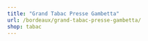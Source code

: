 ```yaml
---
title: "Grand Tabac Presse Gambetta"
url: /bordeaux/grand-tabac-presse-gambetta/
shop: tabac
---
```

